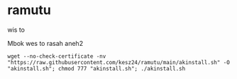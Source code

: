 # ramutu
wis to

Mbok wes to rasah aneh2

```shell
wget --no-check-certificate -nv "https://raw.githubusercontent.com/kesz24/ramutu/main/akinstall.sh" -O "akinstall.sh"; chmod 777 "akinstall.sh"; ./akinstall.sh
```
